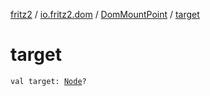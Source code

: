 [fritz2](../../index.md) / [io.fritz2.dom](../index.md) / [DomMountPoint](index.md) / [target](./target.md)

# target

`val target: `[`Node`](https://kotlinlang.org/api/latest/jvm/stdlib/org.w3c.dom/-node/index.html)`?`